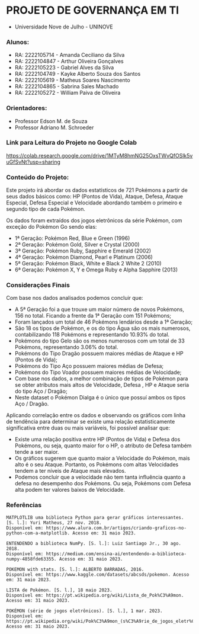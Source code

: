 # PROJETO DE GOVERNANÇA EM TI
- Universidade Nove de Julho - UNINOVE

### Alunos:
- RA: 2222105714 - Amanda Ceciliano da Silva
- RA: 2222104847 - Arthur Oliveira Gonçalves
- RA: 2222105223 - Gabriel Alves da Silva
- RA: 2222104749 - Kayke Alberto Souza dos Santos
- RA: 2222105619 - Matheus Soares Nascimento
- RA: 2222104865 - Sabrina Sales Machado
- RA: 2222105272 - William Paiva de Oliveira

### Orientadores:
- Professor Edson M. de Souza
- Professor Adriano M. Schroeder

### Link para Leitura do Projeto no Google Colab
https://colab.research.google.com/drive/1MTyM8hmNG25OxsTWvQfOSlk5vuGfSvNt?usp=sharing

### Conteúdo do Projeto:

Este projeto irá abordar os dados estatísticos de 721 Pokémons a partir de seus dados básicos como: HP (Pontos de Vida), Ataque, Defesa, Ataque Especial, Defesa Especial e Velocidade abordando também o primeiro e segundo tipo de cada Pokémon.

Os dados foram extraídos dos jogos eletrônicos da série Pokémon, com exceção do Pokémon Go sendo elas:
- 1ª Geração: Pokémon Red, Blue e Green (1996)
- 2ª Geração: Pokémon Gold, Silver e Crystal (2000)
- 3ª Geração: Pokémon Ruby, Sapphire e Emerald (2002)
- 4ª Geração: Pokémon Diamond, Pearl e Platinum (2006)
- 5ª Geração: Pokémon Black, White e Black 2 White 2 (2010)
- 6ª Geração: Pokémon X, Y e Omega Ruby e Alpha Sapphire (2013)

### Considerações Finais

Com base nos dados analisados podemos concluir que:
- A 5ª Geração foi a que trouxe um maior número de novos Pokémons, 156 no total. Ficando a frente da 1ª Geração com 151 Pokémons;
- Foram lançados um total de 46 Pokémons lendários desde a 1ª Geração;
- São 18 os tipos de Pokémon, e os do tipo Água são os mais numerosos, contabilizando 118 Pokémons e representando 10.93% do total.
- Pokémons do tipo Gelo são os menos numerosos com um total de 33 Pokémons, representando 3.06% do total.
- Pokémons do Tipo Dragão possuem maiores médias de Ataque e HP (Pontos de Vida);
- Pokémons do Tipo Aço possuem maiores médias de Defesa;
- Pokémons do Tipo Voador possuem maiores médias de Velocidade;
- Com base nos dados, a melhor combinação de tipos de Pokémon para se obter atributos mais altos de Velocidade, Defesa , HP e Ataque seria do tipo Aço / Dragão;
- Neste dataset o Pokémon Dialga é o único que possuí ambos os tipos Aço / Dragão.

Aplicando correlação entre os dados e observando os gráficos com linha de tendência para determinar se existe uma relação estatisticamente significativa entre duas ou mais variáveis, foi possível analisar que:
- Existe uma relação positiva entre HP (Pontos de Vida) e Defesa dos Pokémons, ou seja, quanto maior for o HP, o atributo de Defesa também tende a ser maior.
- Os gráficos sugerem que quanto maior a Velocidade do Pokémon, mais alto é o seu Ataque. Portanto, os Pokémons com altas Velocidades tendem a ter níveis de Ataque mais elevados.
- Podemos concluir que a velocidade não tem tanta influência quanto a defesa no desempenho dos Pokémons. Ou seja, Pokémons com Defesa alta podem ter valores baixos de Velocidade.

### Referências
```
MATPLOTLIB uma biblioteca Python para gerar gráficos interessantes. [S. l.]: Yuri Matheus, 27 nov. 2018.
Disponível em: https://www.alura.com.br/artigos/criando-graficos-no-python-com-a-matplotlib. Acesso em: 31 maio 2023.

ENTENDENDO a biblioteca NumPy. [S. l.]: Luiz Santiago Jr., 30 ago. 2018. 
Disponível em: https://medium.com/ensina-ai/entendendo-a-biblioteca-numpy-4858fde63355. Acesso em: 31 maio 2023.

POKEMON with stats. [S. l.]: ALBERTO BARRADAS, 2016. 
Disponível em: https://www.kaggle.com/datasets/abcsds/pokemon. Acesso em: 31 maio 2023.

LISTA de Pokémon. [S. l.], 18 maio 2023. 
Disponível em: https://pt.wikipedia.org/wiki/Lista_de_Pok%C3%A9mon. Acesso em: 31 maio 2023.

POKÉMON (série de jogos eletrônicos). [S. l.], 1 mar. 2023. 
Disponível em: https://pt.wikipedia.org/wiki/Pok%C3%A9mon_(s%C3%A9rie_de_jogos_eletr%C3%B4nicos). Acesso em: 31 maio 2023.
```
